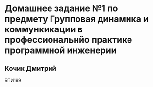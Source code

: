 # Домашнее задание №1 по предмету Групповая динамика и коммункикации в профессиональнйо практике программной инженерии
## Кочик Дмитрий
БПИ199
